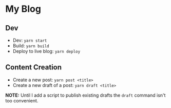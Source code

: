 # My Blog

## Dev

* Dev: `yarn start`
* Build: `yarn build`
* Deploy to live blog: `yarn deploy`

## Content Creation

* Create a new post: `yarn post <title>`
* Create a new draft of a post: `yarn draft <title>`

**NOTE:** Until I add a script to publish existing drafts the `draft` command isn't too convenient.
